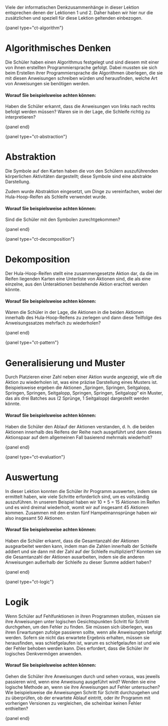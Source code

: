 Viele der informatischen Denkzusammenhänge in dieser Lektion entsprechen denen der Lektionen 1 und 2. Daher haben wir hier nur die zusätzlichen und speziell für diese Lektion geltenden einbezogen.

{panel type="ct-algorithm"}

# Algorithmisches Denken

Die Schüler haben einen Algorithmus festgelegt und sind diesem mit einer von ihnen erstellten Programmiersprache gefolgt. Dabei mussten sie sich beim Erstellen ihrer Programmiersprache die Algorithmen überlegen, die sie mit diesen Anweisungen schreiben würden und herausfinden, welche Art von Anweisungen sie benötigen werden.

#### Worauf Sie beispielsweise achten können:

Haben die Schüler erkannt, dass die Anweisungen von links nach rechts befolgt werden müssen? Waren sie in der Lage, die Schleife richtig zu interpretieren?

{panel end}

{panel type="ct-abstraction"}

# Abstraktion

Die Symbole auf den Karten haben die von den Schülern auszuführenden körperlichen Aktivitäten dargestellt; diese Symbole sind eine abstrakte Darstellung.

Zudem wurde Abstraktion eingesetzt, um Dinge zu vereinfachen, wobei der Hula-Hoop-Reifen als Schleife verwendet wurde.

#### Worauf Sie beispielsweise achten können:

Sind die Schüler mit den Symbolen zurechtgekommen?

{panel end}

{panel type="ct-decomposition"}

# Dekomposition

Der Hula-Hoop-Reifen stellt eine zusammengesetzte Aktion dar, da die im Reifen liegenden Karten eine Unterliste von Aktionen sind, die als eine einzelne, aus den Unteraktionen bestehende Aktion erachtet werden könnte.

#### Worauf Sie beispielsweise achten können:

Waren die Schüler in der Lage, die Aktionen in die beiden Aktionen innerhalb des Hula-Hoop-Reifens zu zerlegen und dann diese Teilfolge des Anweisungssatzes mehrfach zu wiederholen?

{panel end}

{panel type="ct-pattern"}

# Generalisierung und Muster

Durch Platzieren einer Zahl neben einer Aktion wurde angezeigt, wie oft die Aktion zu wiederholen ist, was eine präzise Darstellung eines Musters ist. Beispielsweise ergeben die Aktionen „Springen, Springen, Seitgalopp, Springen, Springen, Seitgalopp, Springen, Springen, Seitgalopp“ ein Muster, das als drei Batches aus (2 Sprünge, 1 Seitgalopp) dargestellt werden könnte.

#### Worauf Sie beispielsweise achten können:

Haben die Schüler den Ablauf der Aktionen verstanden, d. h. die beiden Aktionen innerhalb des Reifens der Reihe nach ausgeführt und dann dieses Aktionspaar auf dem allgemeinen Fall basierend mehrmals wiederholt?

{panel end}

{panel type="ct-evaluation"}

# Auswertung

In dieser Lektion konnten die Schüler ihr Programm auswerten, indem sie ermittelt haben, wie viele Schritte erforderlich sind, um es vollständig auszuführen. In unserem Beispiel haben wir 10 + 5 = 15 Aktionen im Reifen und es wird dreimal wiederholt, womit wir auf insgesamt 45 Aktionen kommen. Zusammen mit den ersten fünf Hampelmannsprünge haben wir also insgesamt 50 Aktionen.

#### Worauf Sie beispielsweise achten können:

Haben die Schüler erkannt, dass die Gesamtanzahl der Aktionen ausgearbeitet werden kann, indem man die Zahlen innerhalb der Schleife addiert und sie dann mit der Zahl auf der Schleife multipliziert? Konnten sie die Gesamtanzahl der Aktionen ausarbeiten, indem sie die anderen Anweisungen außerhalb der Schleife zu dieser Summe addiert haben?

{panel end}

{panel type="ct-logic"}

# Logik

Wenn Schüler auf Fehlfunktionen in ihren Programmen stoßen, müssen sie ihre Anweisungen unter logischen Gesichtspunkten Schritt für Schritt durchgehen, um den Fehler zu finden. Sie müssen sich überlegen, was ihren Erwartungen zufolge passieren sollte, wenn alle Anweisungen befolgt werden. Sofern sie nicht das erwartete Ergebnis erhalten, müssen sie herausfinden, was schiefgelaufen ist, warum es schiefgelaufen ist und wie der Fehler behoben werden kann. Dies erfordert, dass die Schüler ihr logisches Denkvermögen anwenden.

#### Worauf Sie beispielsweise achten können:

Gehen die Schüler ihre Anweisungen durch und sehen voraus, was jeweils passieren wird, wenn eine Anweisung ausgeführt wird? Wenden sie eine logische Methode an, wenn sie ihre Anweisungen auf Fehler untersuchen? Wie beispielsweise die Anweisungen Schritt für Schritt durchzugehen und zu überprüfen, ob der erwartete Ablauf eintritt, oder ihr Programm mit vorherigen Versionen zu vergleichen, die scheinbar keinen Fehler enthielten?

{panel end}